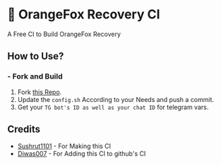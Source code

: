 # 🦊 OrangeFox Recovery CI
A Free CI to Build OrangeFox Recovery

## How to Use?
### - Fork and Build

1. Fork [this Repo](https://github.com/OrangeFoxRecovery/OrangeFox-CI.git).
2. Update the ```config.sh``` According to your Needs and push a commit.
3. Get your ```TG bot's ID as well as your chat ID``` for telegram vars.

## Credits
- [Sushrut1101](https://github.com/Sushrut1101) - For Making this CI
- [Diwas007](https://github.com/Diwas007) - For Adding this CI to github's CI
